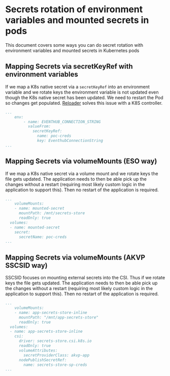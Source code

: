 # Secrets rotation of environment variables and mounted secrets in pods

This document covers some ways you can do secret rotation with environment variables and mounted secrets in Kubernetes pods

## Mapping Secrets via secretKeyRef with environment variables

If we map a K8s native secret via a `secretKeyRef` into an environment variable and we rotate keys the environment variable is not updated even though the K8s native secret has been updated. We need to restart the Pod so changes get populated. [Reloader](https://github.com/stakater/Reloader) solves this issue with a K8S controller.

```yaml
...
    env:
        - name: EVENTHUB_CONNECTION_STRING
          valueFrom:
            secretKeyRef:
              name: poc-creds
              key: EventhubConnectionString
...
```

## Mapping Secrets via volumeMounts (ESO way)

If we map a K8s native secret via a volume mount and we rotate keys the file gets updated. The application needs to then be able pick up the changes without a restart (requiring most likely custom logic in the application to support this). Then no restart of the application is required.

```yaml
...
    volumeMounts:
    - name: mounted-secret
      mountPath: /mnt/secrets-store
      readOnly: true
  volumes:
  - name: mounted-secret
    secret:
      secretName: poc-creds
...
```

## Mapping Secrets via volumeMounts (AKVP SSCSID way)

SSCSID focuses on mounting external secrets into the CSI. Thus if we rotate keys the file gets updated. The application needs to then be able pick up the changes without a restart (requiring most likely custom logic in the application to support this). Then no restart of the application is required.

```yaml
...
    volumeMounts:
    - name: app-secrets-store-inline
      mountPath: "/mnt/app-secrets-store"
      readOnly: true
  volumes:
  - name: app-secrets-store-inline
    csi:
      driver: secrets-store.csi.k8s.io
      readOnly: true
      volumeAttributes:
        secretProviderClass: akvp-app
      nodePublishSecretRef:
        name: secrets-store-sp-creds
...
```
